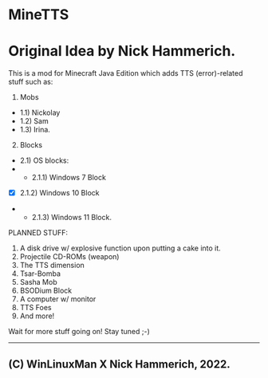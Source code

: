 # MineTTS
# Original Idea by Nick Hammerich.

This is a mod for Minecraft Java Edition which adds TTS (error)-related stuff such as:
1) Mobs 
- 1.1) Nickolay
- 1.2) Sam
- 1.3) Irina.
2) Blocks
- 2.1) OS blocks:
- - 2.1.1) Windows 7 Block
- [X] 2.1.2) Windows 10 Block
- - 2.1.3) Windows 11 Block.
    
 PLANNED STUFF:
  1) A disk drive w/ explosive function upon putting a cake into it.
  2) Projectile CD-ROMs (weapon)
  3) The TTS dimension
  4) Tsar-Bomba
  5) Sasha Mob
  6) BSODium Block
  7) A computer w/ monitor
  8) TTS Foes
  9) And more!


Wait for more stuff going on! Stay tuned ;-)

-------------------------------------------
__**(C) WinLinuxMan X Nick Hammerich, 2022.**__
-------------------------------------------
